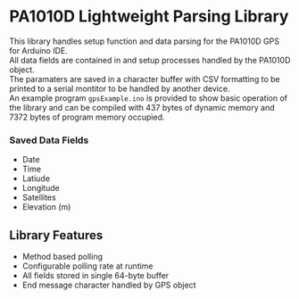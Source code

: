 # PA1010D Lightweight Parsing Library
This library handles setup function and data parsing for the PA1010D GPS for Arduino IDE.\
All data fields are contained in and setup processes handled by the PA1010D object.\
The paramaters are saved in a character buffer with CSV formatting to be printed to a serial montitor to be handled by another device.\
An example program `gpsExample.ino` is provided to show basic operation of the library and can be compiled with 437 bytes of dynamic memory and 7372 bytes of program memory occupied.

### Saved Data Fields
- Date
- Time
- Latiude
- Longitude
- Satellites
- Elevation (m)

## Library Features
- Method based polling
- Configurable polling rate at runtime
- All fields stored in single 64-byte buffer
- End message character handled by GPS object